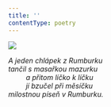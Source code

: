 ```yaml
---
title: ''
contentType: poetry
---
```


<section>

![](../Images/115.jpg)

_A jeden chlápek z Rumburku  
tančil s masařkou mazurku  
         a přitom líčko k líčku  
         jí bzučel při měsíčku  
milostnou píseň v Rumburku._

</section>
